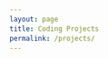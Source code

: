 ```yaml
---
layout: page
title: Coding Projects
permalink: /projects/
---
```

<head>
	<!-- <link rel="stylesheet" type="text/css" href="page.css"> -->
	<style>	
		.entry{
			/* --background-color: #F5F5F5; */
			display: grid;
			border-style: solid;
			border-color: #F5F5F5;
			grid-auto-rows: auto;
			padding: 5%;
			position: relative;
			box-sizing: border-box;
			border-radius: 5px;
		}

		img{
			object-fit: cover;
			width: 12em;
			height: 7em;
			padding:0em 0em 0em 0em;
		}

		.image{
			max-width: 100%;
			object-fit: cover;
			width: 12em;
			height: 7em;
			padding:0em 0em 0em 0em;
		}

		.grid{
			display: grid;
			grid-template-columns: repeat(auto-fit, minmax(180px, 2fr));
			grid-template-rows: auto auto auto;
			grid-column-gap: 0.5em;
			grid-row-gap: 1em;
		}

		.no-picture {
			margin-top: 0.5em;
		}

		#section{
			font-size: 0.7em;
		}

		#headline{
			font-size: 0.9em;
		}

		#date{
			font-size: 0.6em;
		}

	</style>
</head>

<h2>CS projects</h2>

<p>Here are some of the projects I've been working on!</p>

<section class="grid">

	<!-- <entry-component>
		<a slot="link" href="https://kaylinli.github.io/SentenceMosaicsWebsite/"></a>
		<img slot="imagesrc" src="/img/sentencemosaicswebsite.png">
		<span slot="headline">Sentence Mosaics website</span><br />
		<span slot="description">Developed website</span>
		<span slot="date" id="date">Sept 2020 - present</span></slot>
	</entry-component> -->

	<a href="https://kaylinli.github.io/SentenceMosaicsWebsite/">
		<entry-component>
			<img slot="imagesrc" src="/img/sentencemosaicswebsite.png">
			<span slot="headline">Sentence Mosaics website</span><br />
			<span slot="description">Developed website</span>
			<span slot="date" id="date">Sept 2020 - present</span></slot>
		</entry-component>
	</a>

	<!-- <entry-component>
		<a slot="link" href="https://kaylinli.github.io/SentenceMosaicsWebsite/">
				<img src="/img/sentencemosaicswebsite.png">
		</a>
		<a slot="link" href="https://kaylinli.github.io/SentenceMosaicsWebsite/">
			<span id="headline">Sentence Mosaics website</span><br />
		</a>
		<span slot="description">Developed website</span>
		<span slot="date" id="date">Sept 2020 - present</span></slot>
	</entry-component> -->

	<div class="entry">
		<div class="image">
			<a href="https://kaylinli.github.io/SentenceMosaicsWebsite/">
				<img src="/img/sentencemosaicswebsite.png">
			</a>
		</div>
		<div class="text">
			<a href="https://kaylinli.github.io/SentenceMosaicsWebsite/">
				<span id="headline">Sentence Mosaics website</span><br />
				<span>Developed</span><br />
			</a>
			<span id="date">Sept 2020 - present</span><br />
		</div>
	</div>

	<div class="entry">
		<div class="image">
			<a href="https://github.com/shruthikmusukula/homeroom">
				<img src="/img/homeroomtask.png">
			</a>
		</div>
		<div class="text">
			<a href="https://github.com/shruthikmusukula/homeroom">
				<span id="headline">HomeRoom Developer</span><br />
				<span>Developed productivity app at HackIllinois</span><br />
			</a>
			<span id="date">Aug 2020</span><br />
		</div>
	</div>

	<div class="entry">
		<div class="image">
			<a href="https://github.com/shruthikmusukula/DiDAP">
				<img src="https://raw.githubusercontent.com/shruthikmusukula/DiDAP/master/fig1.PNG">
			</a>
		</div>
		<div class="text">
			<span id="section">MONTEREY, CA</span><br />
			<a href="https://github.com/shruthikmusukula/DiDAP">
				<span id="headline">Intern in Science Engineering Apprenticeship Program</span><br />
				<span id="section">Developed sonar data analysis platform at Naval Postgraduate School</span><br />
			</a>
			<span id="date">June-Aug 2019, 2020</span><br />
		</div>
	</div>

</section>
